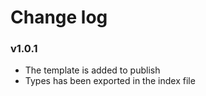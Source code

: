 # Change log

### v1.0.1

- The template is added to publish
- Types has been exported in the index file